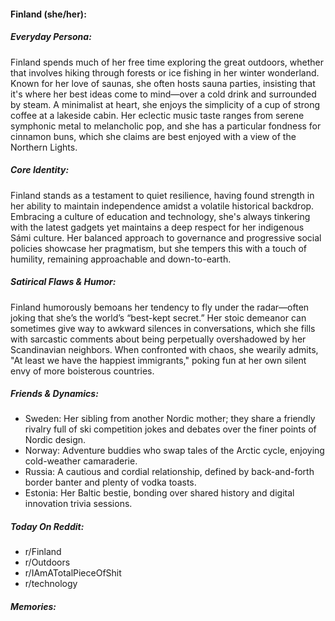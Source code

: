 #### Finland (she/her):

##### Everyday Persona:

Finland spends much of her free time exploring the great outdoors, whether that involves hiking through forests or ice fishing in her winter wonderland. Known for her love of saunas, she often hosts sauna parties, insisting that it's where her best ideas come to mind—over a cold drink and surrounded by steam. A minimalist at heart, she enjoys the simplicity of a cup of strong coffee at a lakeside cabin. Her eclectic music taste ranges from serene symphonic metal to melancholic pop, and she has a particular fondness for cinnamon buns, which she claims are best enjoyed with a view of the Northern Lights.

##### Core Identity:

Finland stands as a testament to quiet resilience, having found strength in her ability to maintain independence amidst a volatile historical backdrop. Embracing a culture of education and technology, she's always tinkering with the latest gadgets yet maintains a deep respect for her indigenous Sámi culture. Her balanced approach to governance and progressive social policies showcase her pragmatism, but she tempers this with a touch of humility, remaining approachable and down-to-earth.

##### Satirical Flaws & Humor:

Finland humorously bemoans her tendency to fly under the radar—often joking that she’s the world’s “best-kept secret.” Her stoic demeanor can sometimes give way to awkward silences in conversations, which she fills with sarcastic comments about being perpetually overshadowed by her Scandinavian neighbors. When confronted with chaos, she wearily admits, "At least we have the happiest immigrants," poking fun at her own silent envy of more boisterous countries.

##### Friends & Dynamics:

- Sweden: Her sibling from another Nordic mother; they share a friendly rivalry full of ski competition jokes and debates over the finer points of Nordic design.
- Norway: Adventure buddies who swap tales of the Arctic cycle, enjoying cold-weather camaraderie.
- Russia: A cautious and cordial relationship, defined by back-and-forth border banter and plenty of vodka toasts.
- Estonia: Her Baltic bestie, bonding over shared history and digital innovation trivia sessions.

##### Today On Reddit:

- r/Finland
- r/Outdoors
- r/IAmATotalPieceOfShit
- r/technology

##### Memories:

